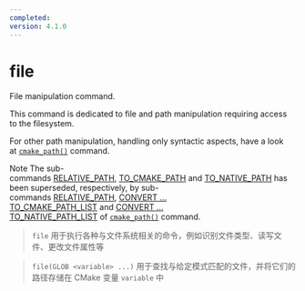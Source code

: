 ```yaml
---
completed: 
version: 4.1.0
---
```

# file
File manipulation command.

This command is dedicated to file and path manipulation requiring access to the filesystem.

For other path manipulation, handling only syntactic aspects, have a look at [`cmake_path()`](https://cmake.org/cmake/help/latest/command/cmake_path.html#command:cmake_path "cmake_path") command.

Note
The sub-commands [RELATIVE_PATH](https://cmake.org/cmake/help/latest/command/file.html#relative-path), [TO_CMAKE_PATH](https://cmake.org/cmake/help/latest/command/file.html#to-cmake-path) and [TO_NATIVE_PATH](https://cmake.org/cmake/help/latest/command/file.html#to-native-path) has been superseded, respectively, by sub-commands [RELATIVE_PATH](https://cmake.org/cmake/help/latest/command/cmake_path.html#cmake-path-relative-path), [CONVERT ... TO_CMAKE_PATH_LIST](https://cmake.org/cmake/help/latest/command/cmake_path.html#cmake-path-to-cmake-path-list) and [CONVERT ... TO_NATIVE_PATH_LIST](https://cmake.org/cmake/help/latest/command/cmake_path.html#cmake-path-to-native-path-list) of [`cmake_path()`](https://cmake.org/cmake/help/latest/command/cmake_path.html#command:cmake_path "cmake_path") command.

>  `file` 用于执行各种与文件系统相关的命令，例如识别文件类型、读写文件、更改文件属性等

>  `file(GLOB <variable> ...)` 用于查找与给定模式匹配的文件，并将它们的路径存储在 CMake 变量 `variable` 中